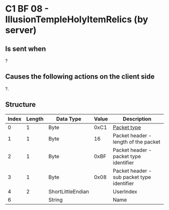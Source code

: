 # C1 BF 08 - IllusionTempleHolyItemRelics (by server)

## Is sent when

?

## Causes the following actions on the client side

?.

## Structure

| Index | Length | Data Type | Value | Description |
|-------|--------|-----------|-------|-------------|
| 0 | 1 |   Byte   | 0xC1  | [Packet type](PacketTypes.md) |
| 1 | 1 |    Byte   |   16   | Packet header - length of the packet |
| 2 | 1 |    Byte   | 0xBF  | Packet header - packet type identifier |
| 3 | 1 |    Byte   | 0x08  | Packet header - sub packet type identifier |
| 4 | 2 | ShortLittleEndian |  | UserIndex |
| 6 |  | String |  | Name |